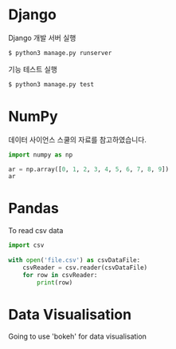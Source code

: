 # Django 

Django 개발 서버 실행
```bash
$ python3 manage.py runserver
```

기능 테스트 실행
```bash
$ python3 manage.py test
```

# NumPy
데이터 사이언스 스쿨의 자료를 참고하였습니다.
```python
import numpy as np

ar = np.array([0, 1, 2, 3, 4, 5, 6, 7, 8, 9])
ar
```

# Pandas
To read csv data
```python
import csv
 
with open('file.csv') as csvDataFile:
    csvReader = csv.reader(csvDataFile)
    for row in csvReader:
        print(row)
```

# Data Visualisation
Going to use 'bokeh' for data visualisation
